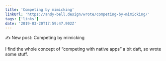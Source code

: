 ```yaml
---
title: 'Competing by mimicking'
linkUrl: 'https://andy-bell.design/wrote/competing-by-mimicking/'
tags: ['links'] 
date: '2019-03-20T17:59:47.902Z'
---
```

✍️ New post: Competing by mimicking

I find the whole concept of “competing with native apps” a bit daft, so wrote some stuff.